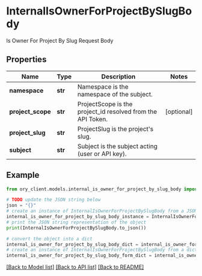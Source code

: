 # InternalIsOwnerForProjectBySlugBody

Is Owner For Project By Slug Request Body

## Properties

Name | Type | Description | Notes
------------ | ------------- | ------------- | -------------
**namespace** | **str** | Namespace is the namespace of the subject. | 
**project_scope** | **str** | ProjectScope is the project_id resolved from the API Token. | [optional] 
**project_slug** | **str** | ProjectSlug is the project&#39;s slug. | 
**subject** | **str** | Subject is the subject acting (user or API key). | 

## Example

```python
from ory_client.models.internal_is_owner_for_project_by_slug_body import InternalIsOwnerForProjectBySlugBody

# TODO update the JSON string below
json = "{}"
# create an instance of InternalIsOwnerForProjectBySlugBody from a JSON string
internal_is_owner_for_project_by_slug_body_instance = InternalIsOwnerForProjectBySlugBody.from_json(json)
# print the JSON string representation of the object
print(InternalIsOwnerForProjectBySlugBody.to_json())

# convert the object into a dict
internal_is_owner_for_project_by_slug_body_dict = internal_is_owner_for_project_by_slug_body_instance.to_dict()
# create an instance of InternalIsOwnerForProjectBySlugBody from a dict
internal_is_owner_for_project_by_slug_body_form_dict = internal_is_owner_for_project_by_slug_body.from_dict(internal_is_owner_for_project_by_slug_body_dict)
```
[[Back to Model list]](../README.md#documentation-for-models) [[Back to API list]](../README.md#documentation-for-api-endpoints) [[Back to README]](../README.md)


